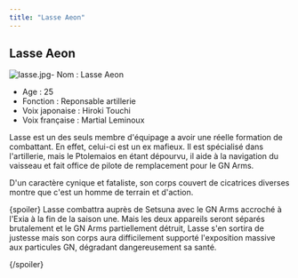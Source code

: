 ```yaml
---
title: "Lasse Aeon"
---
```


Lasse Aeon
----------

![lasse.jpg](/images/stories/saga/gundam00/persos/lasse.jpg "lasse.jpg")- Nom : Lasse Aeon   
- Age : 25   
- Fonction : Reponsable artillerie  
- Voix japonaise : Hiroki Touchi  
- Voix française : Martial Leminoux


Lasse est un des seuls membre d'équipage a avoir une réelle formation de combattant. En effet, celui-ci est un ex mafieux. Il est spécialisé dans l'artillerie, mais le Ptolemaios en étant dépourvu, il aide à la navigation du vaisseau et fait office de pilote de remplacement pour le GN Arms.


D'un caractère cynique et fataliste, son corps couvert de cicatrices diverses montre que c'est un homme de terrain et d'action.



{spoiler}
Lasse combattra auprès de Setsuna avec le GN Arms accroché à l'Exia à la fin de la saison une. Mais les deux appareils seront séparés brutalement et le GN Arms partiellement détruit, Lasse s'en sortira de justesse mais son corps aura difficilement supporté l'exposition massive aux particules GN, dégradant dangereusement sa santé.


{/spoiler}